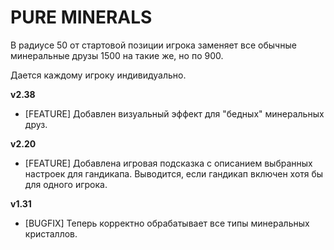 # PURE MINERALS

В радиусе 50 от стартовой позиции игрока заменяет все обычные минеральные друзы 1500 на такие же, но по 900.

Дается каждому игроку индивидуально.

**v2.38**

* [FEATURE] Добавлен визуальный эффект для "бедных" минеральных друз.

**v2.20**

* [FEATURE] Добавлена игровая подсказка с описанием выбранных настроек для гандикапа. Выводится, если гандикап включен хотя бы для одного игрока.

**v1.31**

* [BUGFIX] Теперь корректно обрабатывает все типы минеральных кристаллов.
